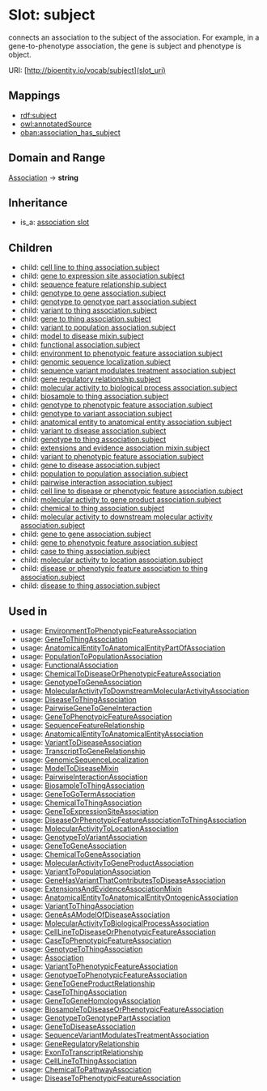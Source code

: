# Slot: subject


connects an association to the subject of the association. For example, in a gene-to-phenotype association, the gene is subject and phenotype is object.

URI: [http://bioentity.io/vocab/subject](slot_uri)
## Mappings

 * [rdf:subject](http://purl.obolibrary.org/obo/rdf_subject)
 * [owl:annotatedSource](http://purl.obolibrary.org/obo/owl_annotatedSource)
 * [oban:association_has_subject](http://purl.obolibrary.org/obo/oban_association_has_subject)
## Domain and Range

[Association](Association.md) -> **string**
## Inheritance

 *  is_a: [association slot](association_slot.md)
## Children

 *  child: [cell line to thing association.subject](cell_line_to_thing_association_subject.md)
 *  child: [gene to expression site association.subject](gene_to_expression_site_association_subject.md)
 *  child: [sequence feature relationship.subject](sequence_feature_relationship_subject.md)
 *  child: [genotype to gene association.subject](genotype_to_gene_association_subject.md)
 *  child: [genotype to genotype part association.subject](genotype_to_genotype_part_association_subject.md)
 *  child: [variant to thing association.subject](variant_to_thing_association_subject.md)
 *  child: [gene to thing association.subject](gene_to_thing_association_subject.md)
 *  child: [variant to population association.subject](variant_to_population_association_subject.md)
 *  child: [model to disease mixin.subject](model_to_disease_mixin_subject.md)
 *  child: [functional association.subject](functional_association_subject.md)
 *  child: [environment to phenotypic feature association.subject](environment_to_phenotypic_feature_association_subject.md)
 *  child: [genomic sequence localization.subject](genomic_sequence_localization_subject.md)
 *  child: [sequence variant modulates treatment association.subject](sequence_variant_modulates_treatment_association_subject.md)
 *  child: [gene regulatory relationship.subject](gene_regulatory_relationship_subject.md)
 *  child: [molecular activity to biological process association.subject](molecular_activity_to_biological_process_association_subject.md)
 *  child: [biosample to thing association.subject](biosample_to_thing_association_subject.md)
 *  child: [genotype to phenotypic feature association.subject](genotype_to_phenotypic_feature_association_subject.md)
 *  child: [genotype to variant association.subject](genotype_to_variant_association_subject.md)
 *  child: [anatomical entity to anatomical entity association.subject](anatomical_entity_to_anatomical_entity_association_subject.md)
 *  child: [variant to disease association.subject](variant_to_disease_association_subject.md)
 *  child: [genotype to thing association.subject](genotype_to_thing_association_subject.md)
 *  child: [extensions and evidence association mixin.subject](extensions_and_evidence_association_mixin_subject.md)
 *  child: [variant to phenotypic feature association.subject](variant_to_phenotypic_feature_association_subject.md)
 *  child: [gene to disease association.subject](gene_to_disease_association_subject.md)
 *  child: [population to population association.subject](population_to_population_association_subject.md)
 *  child: [pairwise interaction association.subject](pairwise_interaction_association_subject.md)
 *  child: [cell line to disease or phenotypic feature association.subject](cell_line_to_disease_or_phenotypic_feature_association_subject.md)
 *  child: [molecular activity to gene product association.subject](molecular_activity_to_gene_product_association_subject.md)
 *  child: [chemical to thing association.subject](chemical_to_thing_association_subject.md)
 *  child: [molecular activity to downstream molecular activity association.subject](molecular_activity_to_downstream_molecular_activity_association_subject.md)
 *  child: [gene to gene association.subject](gene_to_gene_association_subject.md)
 *  child: [gene to phenotypic feature association.subject](gene_to_phenotypic_feature_association_subject.md)
 *  child: [case to thing association.subject](case_to_thing_association_subject.md)
 *  child: [molecular activity to location association.subject](molecular_activity_to_location_association_subject.md)
 *  child: [disease or phenotypic feature association to thing association.subject](disease_or_phenotypic_feature_association_to_thing_association_subject.md)
 *  child: [disease to thing association.subject](disease_to_thing_association_subject.md)
## Used in

 *  usage: [EnvironmentToPhenotypicFeatureAssociation](EnvironmentToPhenotypicFeatureAssociation.md)
 *  usage: [GeneToThingAssociation](GeneToThingAssociation.md)
 *  usage: [AnatomicalEntityToAnatomicalEntityPartOfAssociation](AnatomicalEntityToAnatomicalEntityPartOfAssociation.md)
 *  usage: [PopulationToPopulationAssociation](PopulationToPopulationAssociation.md)
 *  usage: [FunctionalAssociation](FunctionalAssociation.md)
 *  usage: [ChemicalToDiseaseOrPhenotypicFeatureAssociation](ChemicalToDiseaseOrPhenotypicFeatureAssociation.md)
 *  usage: [GenotypeToGeneAssociation](GenotypeToGeneAssociation.md)
 *  usage: [MolecularActivityToDownstreamMolecularActivityAssociation](MolecularActivityToDownstreamMolecularActivityAssociation.md)
 *  usage: [DiseaseToThingAssociation](DiseaseToThingAssociation.md)
 *  usage: [PairwiseGeneToGeneInteraction](PairwiseGeneToGeneInteraction.md)
 *  usage: [GeneToPhenotypicFeatureAssociation](GeneToPhenotypicFeatureAssociation.md)
 *  usage: [SequenceFeatureRelationship](SequenceFeatureRelationship.md)
 *  usage: [AnatomicalEntityToAnatomicalEntityAssociation](AnatomicalEntityToAnatomicalEntityAssociation.md)
 *  usage: [VariantToDiseaseAssociation](VariantToDiseaseAssociation.md)
 *  usage: [TranscriptToGeneRelationship](TranscriptToGeneRelationship.md)
 *  usage: [GenomicSequenceLocalization](GenomicSequenceLocalization.md)
 *  usage: [ModelToDiseaseMixin](ModelToDiseaseMixin.md)
 *  usage: [PairwiseInteractionAssociation](PairwiseInteractionAssociation.md)
 *  usage: [BiosampleToThingAssociation](BiosampleToThingAssociation.md)
 *  usage: [GeneToGoTermAssociation](GeneToGoTermAssociation.md)
 *  usage: [ChemicalToThingAssociation](ChemicalToThingAssociation.md)
 *  usage: [GeneToExpressionSiteAssociation](GeneToExpressionSiteAssociation.md)
 *  usage: [DiseaseOrPhenotypicFeatureAssociationToThingAssociation](DiseaseOrPhenotypicFeatureAssociationToThingAssociation.md)
 *  usage: [MolecularActivityToLocationAssociation](MolecularActivityToLocationAssociation.md)
 *  usage: [GenotypeToVariantAssociation](GenotypeToVariantAssociation.md)
 *  usage: [GeneToGeneAssociation](GeneToGeneAssociation.md)
 *  usage: [ChemicalToGeneAssociation](ChemicalToGeneAssociation.md)
 *  usage: [MolecularActivityToGeneProductAssociation](MolecularActivityToGeneProductAssociation.md)
 *  usage: [VariantToPopulationAssociation](VariantToPopulationAssociation.md)
 *  usage: [GeneHasVariantThatContributesToDiseaseAssociation](GeneHasVariantThatContributesToDiseaseAssociation.md)
 *  usage: [ExtensionsAndEvidenceAssociationMixin](ExtensionsAndEvidenceAssociationMixin.md)
 *  usage: [AnatomicalEntityToAnatomicalEntityOntogenicAssociation](AnatomicalEntityToAnatomicalEntityOntogenicAssociation.md)
 *  usage: [VariantToThingAssociation](VariantToThingAssociation.md)
 *  usage: [GeneAsAModelOfDiseaseAssociation](GeneAsAModelOfDiseaseAssociation.md)
 *  usage: [MolecularActivityToBiologicalProcessAssociation](MolecularActivityToBiologicalProcessAssociation.md)
 *  usage: [CellLineToDiseaseOrPhenotypicFeatureAssociation](CellLineToDiseaseOrPhenotypicFeatureAssociation.md)
 *  usage: [CaseToPhenotypicFeatureAssociation](CaseToPhenotypicFeatureAssociation.md)
 *  usage: [GenotypeToThingAssociation](GenotypeToThingAssociation.md)
 *  usage: [Association](Association.md)
 *  usage: [VariantToPhenotypicFeatureAssociation](VariantToPhenotypicFeatureAssociation.md)
 *  usage: [GenotypeToPhenotypicFeatureAssociation](GenotypeToPhenotypicFeatureAssociation.md)
 *  usage: [GeneToGeneProductRelationship](GeneToGeneProductRelationship.md)
 *  usage: [CaseToThingAssociation](CaseToThingAssociation.md)
 *  usage: [GeneToGeneHomologyAssociation](GeneToGeneHomologyAssociation.md)
 *  usage: [BiosampleToDiseaseOrPhenotypicFeatureAssociation](BiosampleToDiseaseOrPhenotypicFeatureAssociation.md)
 *  usage: [GenotypeToGenotypePartAssociation](GenotypeToGenotypePartAssociation.md)
 *  usage: [GeneToDiseaseAssociation](GeneToDiseaseAssociation.md)
 *  usage: [SequenceVariantModulatesTreatmentAssociation](SequenceVariantModulatesTreatmentAssociation.md)
 *  usage: [GeneRegulatoryRelationship](GeneRegulatoryRelationship.md)
 *  usage: [ExonToTranscriptRelationship](ExonToTranscriptRelationship.md)
 *  usage: [CellLineToThingAssociation](CellLineToThingAssociation.md)
 *  usage: [ChemicalToPathwayAssociation](ChemicalToPathwayAssociation.md)
 *  usage: [DiseaseToPhenotypicFeatureAssociation](DiseaseToPhenotypicFeatureAssociation.md)
